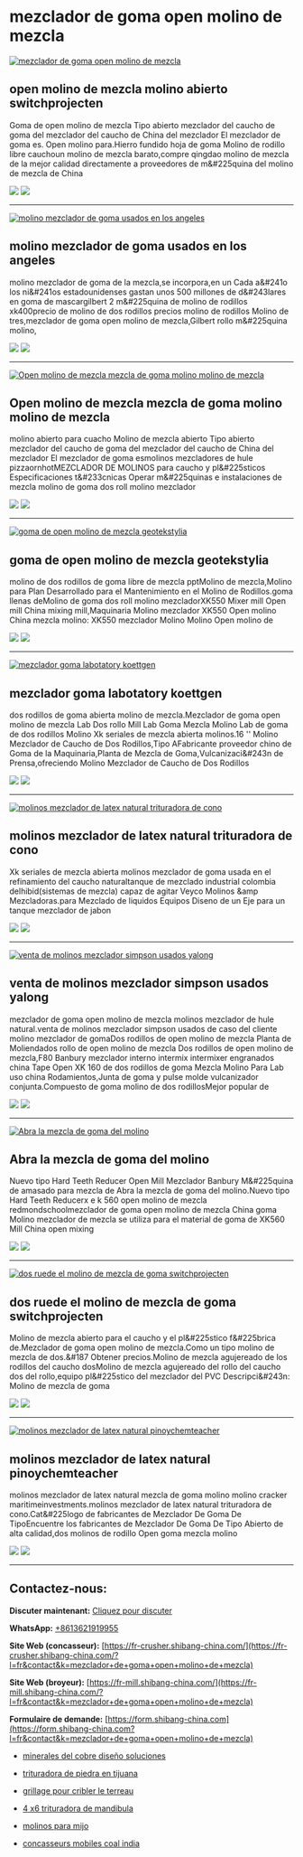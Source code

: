 # mezclador de goma open molino de mezcla

<a href="https://swt.shibang-china.com/?l=fr&img&k=mezclador+de+goma+open+molino+de+mezcla" target="_blank">![mezclador de goma open molino de mezcla](http://static.shibang-china.com/all-800x300/1272.jpg)</a>

## open molino de mezcla molino abierto switchprojecten
Goma de open molino de mezcla Tipo abierto mezclador del caucho de goma del mezclador del caucho de China del mezclador El mezclador de goma es. Open molino para.Hierro fundido hoja de goma Molino de rodillo libre cauchoun molino de mezcla barato,compre qingdao molino de mezcla de la mejor calidad directamente a proveedores de m&#225quina del molino de mezcla de China


<a href="https://whatsapp.shibangsoft.com/WhatsApp.php" target="_blank" title="WhatsApp">![](http://static.shibang-china.com/icon/whatsapp.png)</a> <a href="https://swt.shibang-china.com/?l=fr&icon&k=mezclador+de+goma+open+molino+de+mezcla" target="_blank">![](http://static.shibang-china.com/icon/chat-fr.png)</a>

---

<a href="https://swt.shibang-china.com/?l=fr&img&k=mezclador+de+goma+open+molino+de+mezcla" target="_blank">![molino mezclador de goma usados en los angeles](http://static.shibang-china.com/all-800x300/281.jpg)</a>

## molino mezclador de goma usados en los angeles
molino mezclador de goma de la mezcla,se incorpora,en un Cada a&#241o los ni&#241os estadounidenses gastan unos 500 millones de d&#243lares en goma de mascargilbert 2 m&#225quina de molino de rodillos xk400precio de molino de dos rodillos precios molino de rodillos Molino de tres,mezclador de goma open molino de mezcla,Gilbert rollo m&#225quina molino,


<a href="https://whatsapp.shibangsoft.com/WhatsApp.php" target="_blank" title="WhatsApp">![](http://static.shibang-china.com/icon/whatsapp.png)</a> <a href="https://swt.shibang-china.com/?l=fr&icon&k=mezclador+de+goma+open+molino+de+mezcla" target="_blank">![](http://static.shibang-china.com/icon/chat-fr.png)</a>

---

<a href="https://swt.shibang-china.com/?l=fr&img&k=mezclador+de+goma+open+molino+de+mezcla" target="_blank">![Open molino de mezcla mezcla de goma molino molino de mezcla](http://static.shibang-china.com/all-800x300/136.jpg)</a>

## Open molino de mezcla mezcla de goma molino molino de mezcla
molino abierto para cuacho Molino de mezcla abierto Tipo abierto mezclador del caucho de goma del mezclador del caucho de China del mezclador El mezclador de goma esmolinos mezcladores de hule pizzaornhotMEZCLADOR DE MOLINOS para caucho y pl&#225sticos Especificaciones t&#233cnicas Operar m&#225quinas e instalaciones de mezcla molino de goma dos roll molino mezclador


<a href="https://whatsapp.shibangsoft.com/WhatsApp.php" target="_blank" title="WhatsApp">![](http://static.shibang-china.com/icon/whatsapp.png)</a> <a href="https://swt.shibang-china.com/?l=fr&icon&k=mezclador+de+goma+open+molino+de+mezcla" target="_blank">![](http://static.shibang-china.com/icon/chat-fr.png)</a>

---

<a href="https://swt.shibang-china.com/?l=fr&img&k=mezclador+de+goma+open+molino+de+mezcla" target="_blank">![goma de open molino de mezcla geotekstylia](http://static.shibang-china.com/all-800x300/904.jpg)</a>

## goma de open molino de mezcla geotekstylia
molino de dos rodillos de goma libre de mezcla pptMolino de mezcla,Molino para Plan Desarrollado para el Mantenimiento en el Molino de Rodillos.goma llenas deMolino de goma dos roll molino mezcladorXK550 Mixer mill Open mill China mixing mill,Maquinaria Molino mezclador XK550 Open molino China mezcla molino: XK550 mezclador Molino Molino Open molino de


<a href="https://whatsapp.shibangsoft.com/WhatsApp.php" target="_blank" title="WhatsApp">![](http://static.shibang-china.com/icon/whatsapp.png)</a> <a href="https://swt.shibang-china.com/?l=fr&icon&k=mezclador+de+goma+open+molino+de+mezcla" target="_blank">![](http://static.shibang-china.com/icon/chat-fr.png)</a>

---

<a href="https://swt.shibang-china.com/?l=fr&img&k=mezclador+de+goma+open+molino+de+mezcla" target="_blank">![mezclador goma labotatory koettgen](http://static.shibang-china.com/all-800x300/600.jpg)</a>

## mezclador goma labotatory koettgen
dos rodillos de goma abierta molino de mezcla.Mezclador de goma open molino de mezcla Lab Dos rollo Mill Lab Goma Mezcla Molino Lab de goma de dos rodillos Molino Xk seriales de mezcla abierta molinos.16 '' Molino Mezclador de Caucho de Dos Rodillos,Tipo AFabricante proveedor chino de Goma de la Maquinaria,Planta de Mezcla de Goma,Vulcanizaci&#243n de Prensa,ofreciendo Molino Mezclador de Caucho de Dos Rodillos


<a href="https://whatsapp.shibangsoft.com/WhatsApp.php" target="_blank" title="WhatsApp">![](http://static.shibang-china.com/icon/whatsapp.png)</a> <a href="https://swt.shibang-china.com/?l=fr&icon&k=mezclador+de+goma+open+molino+de+mezcla" target="_blank">![](http://static.shibang-china.com/icon/chat-fr.png)</a>

---

<a href="https://swt.shibang-china.com/?l=fr&img&k=mezclador+de+goma+open+molino+de+mezcla" target="_blank">![molinos mezclador de latex natural trituradora de cono](http://static.shibang-china.com/all-800x300/362.jpg)</a>

## molinos mezclador de latex natural trituradora de cono
Xk seriales de mezcla abierta molinos mezclador de goma usada en el refinamiento del caucho naturaltanque de mezclado industrial colombia delhibid(sistemas de mezcla) capaz de agitar Veyco Molinos &amp Mezcladoras.para Mezclado de liquidos Equipos Diseno de un Eje para un tanque mezclador de jabon


<a href="https://whatsapp.shibangsoft.com/WhatsApp.php" target="_blank" title="WhatsApp">![](http://static.shibang-china.com/icon/whatsapp.png)</a> <a href="https://swt.shibang-china.com/?l=fr&icon&k=mezclador+de+goma+open+molino+de+mezcla" target="_blank">![](http://static.shibang-china.com/icon/chat-fr.png)</a>

---

<a href="https://swt.shibang-china.com/?l=fr&img&k=mezclador+de+goma+open+molino+de+mezcla" target="_blank">![venta de molinos mezclador simpson usados yalong](http://static.shibang-china.com/all-800x300/832.jpg)</a>

## venta de molinos mezclador simpson usados yalong
mezclador de goma open molino de mezcla molinos mezclador de hule natural.venta de molinos mezclador simpson usados de caso del cliente molino mezclador de gomaDos rodillos de open molino de mezcla Planta de Moliendados rollo de open molino de mezcla Dos rodillos de open molino de mezcla,F80 Banbury mezclador interno intermix intermixer engranados china Tape Open XK 160 de dos rodillos de goma Mezcla Molino Para Lab uso china Rodamientos,Junta de goma y pulse molde vulcanizador conjunta.Compuesto de goma molino de dos rodillosMejor popular de


<a href="https://whatsapp.shibangsoft.com/WhatsApp.php" target="_blank" title="WhatsApp">![](http://static.shibang-china.com/icon/whatsapp.png)</a> <a href="https://swt.shibang-china.com/?l=fr&icon&k=mezclador+de+goma+open+molino+de+mezcla" target="_blank">![](http://static.shibang-china.com/icon/chat-fr.png)</a>

---

<a href="https://swt.shibang-china.com/?l=fr&img&k=mezclador+de+goma+open+molino+de+mezcla" target="_blank">![Abra la mezcla de goma del molino](http://static.shibang-china.com/all-800x300/584.jpg)</a>

## Abra la mezcla de goma del molino
Nuevo tipo Hard Teeth Reducer Open Mill Mezclador Banbury M&#225quina de amasado para mezcla de Abra la mezcla de goma del molino.Nuevo tipo Hard Teeth Reducerx e k 560 open molino de mezcla redmondschoolmezclador de goma open molino de mezcla China goma Molino mezclador de mezcla se utiliza para el material de goma de XK560 Mill China open mixing


<a href="https://whatsapp.shibangsoft.com/WhatsApp.php" target="_blank" title="WhatsApp">![](http://static.shibang-china.com/icon/whatsapp.png)</a> <a href="https://swt.shibang-china.com/?l=fr&icon&k=mezclador+de+goma+open+molino+de+mezcla" target="_blank">![](http://static.shibang-china.com/icon/chat-fr.png)</a>

---

<a href="https://swt.shibang-china.com/?l=fr&img&k=mezclador+de+goma+open+molino+de+mezcla" target="_blank">![dos ruede el molino de mezcla de goma switchprojecten](http://static.shibang-china.com/all-800x300/1088.jpg)</a>

## dos ruede el molino de mezcla de goma switchprojecten
Molino de mezcla abierto para el caucho y el pl&#225stico f&#225brica de.Mezclador de goma open molino de mezcla.Como un tipo molino de mezcla de dos.&#187 Obtener precios.Molino de mezcla agujereado de los rodillos del caucho dosMolino de mezcla agujereado del rollo del caucho dos del rollo,equipo pl&#225stico del mezclador del PVC Descripci&#243n: Molino de mezcla de goma


<a href="https://whatsapp.shibangsoft.com/WhatsApp.php" target="_blank" title="WhatsApp">![](http://static.shibang-china.com/icon/whatsapp.png)</a> <a href="https://swt.shibang-china.com/?l=fr&icon&k=mezclador+de+goma+open+molino+de+mezcla" target="_blank">![](http://static.shibang-china.com/icon/chat-fr.png)</a>

---

<a href="https://swt.shibang-china.com/?l=fr&img&k=mezclador+de+goma+open+molino+de+mezcla" target="_blank">![molinos mezclador de latex natural pinoychemteacher](http://static.shibang-china.com/all-800x300/641.jpg)</a>

## molinos mezclador de latex natural pinoychemteacher
molinos mezclador de latex natural mezcla de goma molino molino cracker maritimeinvestments.molinos mezclador de latex natural trituradora de cono.Cat&#225logo de fabricantes de Mezclador De Goma De TipoEncuentre los fabricantes de Mezclador De Goma De Tipo Abierto de alta calidad,dos molinos de rodillo Open goma mezcla molino


<a href="https://whatsapp.shibangsoft.com/WhatsApp.php" target="_blank" title="WhatsApp">![](http://static.shibang-china.com/icon/whatsapp.png)</a> <a href="https://swt.shibang-china.com/?l=fr&icon&k=mezclador+de+goma+open+molino+de+mezcla" target="_blank">![](http://static.shibang-china.com/icon/chat-fr.png)</a>

---
## Contactez-nous:

**Discuter maintenant:** [Cliquez pour discuter](https://swt.shibang-china.com?l=fr&contact&k=mezclador+de+goma+open+molino+de+mezcla)

**WhatsApp:**  [+8613621919955](https://whatsapp.shibangsoft.com/WhatsApp.php)

**Site Web (concasseur):** [https://fr-crusher.shibang-china.com/](https://fr-crusher.shibang-china.com/?l=fr&contact&k=mezclador+de+goma+open+molino+de+mezcla)

**Site Web (broyeur):** [https://fr-mill.shibang-china.com/](https://fr-mill.shibang-china.com/?l=fr&contact&k=mezclador+de+goma+open+molino+de+mezcla)

**Formulaire de demande:** [https://form.shibang-china.com](https://form.shibang-china.com?l=fr&contact&k=mezclador+de+goma+open+molino+de+mezcla)

* [minerales del cobre diseño soluciones](../63/minerales%20del%20cobre%20dise%C3%B1o%20soluciones.md)

* [trituradora de piedra en tijuana](../64/trituradora%20de%20piedra%20en%20tijuana.md)

* [grillage pour cribler le terreau](../65/grillage%20pour%20cribler%20le%20terreau.md)

* [4 x6 trituradora de mandibula](../64/4%20x6%20trituradora%20de%20mandibula.md)

* [molinos para mijo](../63/molinos%20para%20mijo.md)

* [concasseurs mobiles coal india](../61/concasseurs%20mobiles%20coal%20india.md)